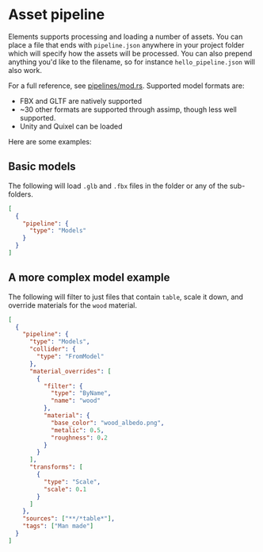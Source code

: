 # Asset pipeline

Elements supports processing and loading a number of assets. You can place a file that ends with `pipeline.json` anywhere in your
project folder which will specify how the assets will be processed. You can also prepend anything you'd like to the filename,
so for instance `hello_pipeline.json` will also work.

For a full reference, see [pipelines/mod.rs](https://github.com/TiltOrg/Tilt/blob/main/crates/build/src/pipelines/mod.rs#L31). Supported
model formats are:

- FBX and GLTF are natively supported
- ~30 other formats are supported through assimp, though less well supported.
- Unity and Quixel can be loaded

Here are some examples:

## Basic models

The following will load `.glb` and `.fbx` files in the folder or any of the sub-folders.

```json
[
  {
    "pipeline": {
      "type": "Models"
    }
  }
]
```

## A more complex model example

The following will filter to just files that contain `table`, scale it down, and override materials for the `wood` material.

```json
[
  {
    "pipeline": {
      "type": "Models",
      "collider": {
        "type": "FromModel"
      },
      "material_overrides": [
        {
          "filter": {
            "type": "ByName",
            "name": "wood"
          },
          "material": {
            "base_color": "wood_albedo.png",
            "metalic": 0.5,
            "roughness": 0.2
          }
        }
      ],
      "transforms": [
        {
          "type": "Scale",
          "scale": 0.1
        }
      ]
    },
    "sources": ["**/*table*"],
    "tags": ["Man made"]
  }
]
```
